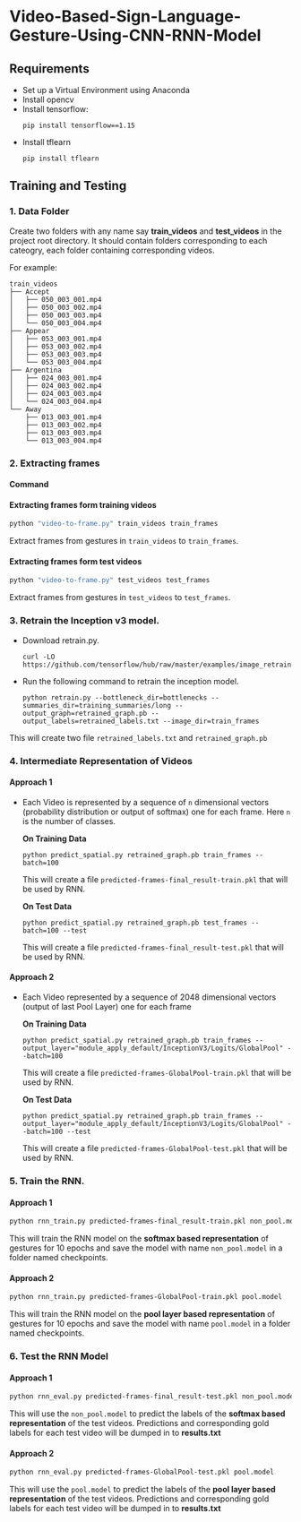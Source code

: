 # Video-Based-Sign-Language-Gesture-Using-CNN-RNN-Model


## Requirements
* Set up a Virtual Environment using Anaconda
* Install opencv
* Install tensorflow:
  ```shell
  pip install tensorflow==1.15
  ```
* Install tflearn
  ```shell
  pip install tflearn
  ```

## Training and Testing

### 1. Data Folder
  
Create two folders with any name say **train_videos**  and **test_videos** in the project root directory. It should contain folders corresponding to each cateogry, each folder containing corresponding videos.

For example:

```
train_videos
├── Accept
│   ├── 050_003_001.mp4
│   ├── 050_003_002.mp4
│   ├── 050_003_003.mp4
│   └── 050_003_004.mp4
├── Appear
│   ├── 053_003_001.mp4
│   ├── 053_003_002.mp4
│   ├── 053_003_003.mp4
│   └── 053_003_004.mp4
├── Argentina
│   ├── 024_003_001.mp4
│   ├── 024_003_002.mp4
│   ├── 024_003_003.mp4
│   └── 024_003_004.mp4
└── Away
    ├── 013_003_001.mp4
    ├── 013_003_002.mp4
    ├── 013_003_003.mp4
    └── 013_003_004.mp4
```



### 2. Extracting frames

#### Command


#### Extracting frames form training videos

```bash
python "video-to-frame.py" train_videos train_frames
```
Extract frames from gestures in `train_videos` to `train_frames`.

#### Extracting frames form test videos

```bash
python "video-to-frame.py" test_videos test_frames
```
Extract frames from gestures in `test_videos` to `test_frames`.

### 3. Retrain the Inception v3 model.

- Download retrain.py.
   ```shell
   curl -LO https://github.com/tensorflow/hub/raw/master/examples/image_retraining/retrain.py
   ```

- Run the following command to retrain the inception model.
  
    ```shell
    python retrain.py --bottleneck_dir=bottlenecks --summaries_dir=training_summaries/long --output_graph=retrained_graph.pb --output_labels=retrained_labels.txt --image_dir=train_frames
    ```

This will create two file `retrained_labels.txt` and `retrained_graph.pb`




### 4. Intermediate Representation of Videos



#### Approach 1

- Each Video is represented by a sequence of `n` dimensional vectors (probability distribution or output of softmax) one for each frame. Here `n` is the number of classes.

    **On Training Data**

    ```shell
    python predict_spatial.py retrained_graph.pb train_frames --batch=100
    ```

    This will create a file `predicted-frames-final_result-train.pkl` that will be used by RNN.

    **On Test Data**

    ```shell
    python predict_spatial.py retrained_graph.pb test_frames --batch=100 --test
    ```

    This will create a file `predicted-frames-final_result-test.pkl` that will be used by RNN. 

#### Approach 2

- Each Video represented by a sequence of 2048 dimensional vectors (output of last Pool Layer) one for each frame

    **On Training Data**

    ```shell
    python predict_spatial.py retrained_graph.pb train_frames --output_layer="module_apply_default/InceptionV3/Logits/GlobalPool" --batch=100
    ```

    This will create a file `predicted-frames-GlobalPool-train.pkl` that will be used by RNN.

    **On Test Data**

    ```shell
    python predict_spatial.py retrained_graph.pb train_frames --output_layer="module_apply_default/InceptionV3/Logits/GlobalPool" --batch=100 --test
    ```

    This will create a file `predicted-frames-GlobalPool-test.pkl` that will be used by RNN.

### 5. Train the RNN.


#### Approach 1

```bash
python rnn_train.py predicted-frames-final_result-train.pkl non_pool.model
```

This will train the RNN model on the **softmax based representation** of gestures for 10 epochs and save the model with name `non_pool.model` in a folder named checkpoints.

#### Approach 2

```bash
python rnn_train.py predicted-frames-GlobalPool-train.pkl pool.model
```

This will train the RNN model on the **pool layer based representation** of gestures for 10 epochs and save the model with name `pool.model` in a folder named checkpoints.


### 6. Test the RNN Model

#### Approach 1

```bash
python rnn_eval.py predicted-frames-final_result-test.pkl non_pool.model
```

This will use the `non_pool.model` to predict the labels of the **softmax based representation** of the test videos.
Predictions and corresponding gold labels for each test video will be dumped in to **results.txt**

#### Approach 2

```bash
python rnn_eval.py predicted-frames-GlobalPool-test.pkl pool.model
```

This will use the `pool.model` to predict the labels of the **pool layer based representation** of the test videos.
Predictions and corresponding gold labels for each test video will be dumped in to **results.txt**

